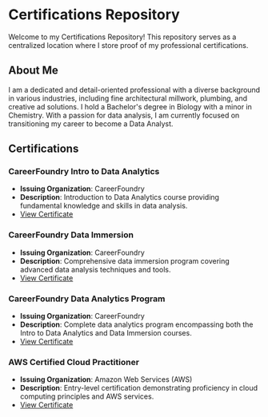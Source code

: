 # Certifications Repository

Welcome to my Certifications Repository! This repository serves as a centralized location where I store proof of my professional certifications.

## About Me

I am a dedicated and detail-oriented professional with a diverse background in various industries, including fine architectural millwork, plumbing, and creative ad solutions. I hold a Bachelor's degree in Biology with a minor in Chemistry. With a passion for data analysis, I am currently focused on transitioning my career to become a Data Analyst.

## Certifications

### CareerFoundry Intro to Data Analytics
- **Issuing Organization**: CareerFoundry
- **Description**: Introduction to Data Analytics course providing fundamental knowledge and skills in data analysis.
- [View Certificate](https://github.com/nevansanalytics/Certifications/blob/main/Certifications/CareerFoundry%20Intro%20to%20Data%20Analytics_Nathan_Evans.pdf)

### CareerFoundry Data Immersion
- **Issuing Organization**: CareerFoundry
- **Description**: Comprehensive data immersion program covering advanced data analysis techniques and tools.
- [View Certificate](https://github.com/nevansanalytics/Certifications/blob/main/Certifications/CareerFoundry%20Data%20Immersion_Nathan_Evans.pdf)

### CareerFoundry Data Analytics Program
- **Issuing Organization**: CareerFoundry
- **Description**: Complete data analytics program encompassing both the Intro to Data Analytics and Data Immersion courses.
- [View Certificate](https://github.com/nevansanalytics/Certifications/blob/main/Certifications/CareerFoundry%20Data%20Analytics%20Program_Nathan_Evans.pdf)

### AWS Certified Cloud Practitioner
- **Issuing Organization**: Amazon Web Services (AWS)
- **Description**: Entry-level certification demonstrating proficiency in cloud computing principles and AWS services.
- [View Certificate](https://github.com/nevansanalytics/Certifications/blob/main/Certifications/AWS%20Certified%20Cloud%20Practitioner_Nathan_Evans.pdf)
